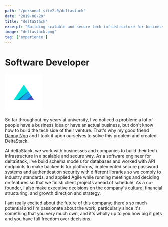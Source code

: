 ```yaml
---
path: "/personal-site2.0/deltastack"
date: "2019-06-20"
title: "deltaStack"
excerpt: "Building scalable and secure tech infrastructure for business and companies"
image: "deltastack.png"
tag: ['experience']
---
```


# Software Developer

<img class="align-self-center mr-3" src="/img/deltaStack Logo" width="120" height="120" alt="TD Bank">

So far throughout my years at university, I've noticed a problem: a lot of people have a business idea or have an actual business, but don't know how to build the tech side of their venture. That's why my good friend <a href="https://www.linkedin.com/in/dannyngo1199/"> Danny Ngo</a> and I took it upon ourselves to solve this problem and created DeltaStack.

At deltaStack, we work with businesses and companies to build their tech infrastructure in a scalable and secure way. As a software engineer for deltaStack, I've build schema models for databases and worked with API endpoints to make backends for platforms, implemented secure password systems and authentication security with different libraries so we comply to industry standards, and applied Agile while running meetings and deciding on features so that we finish client projects ahead of schedule. As a co-founder, I also make executive decisions on the company's culture, financial structuring, and growth direction and strategy.


I am really excited about the future of this company; there's so much potential and I'm passionate about the work, particularly since it's something that you very much own, and it's wholly up to you how big it gets and you have full freedom over decisions.
